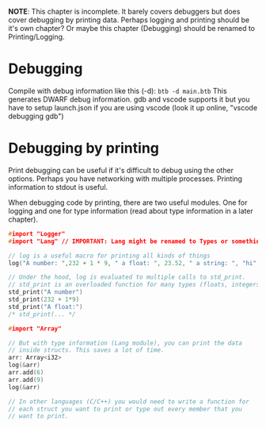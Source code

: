 **NOTE**: This chapter is incomplete. It barely covers debuggers but does cover debugging by printing data. Perhaps logging and printing should be it's own chapter? Or maybe this chapter (Debugging) should be renamed to Printing/Logging.

# Debugging
Compile with debug information like this (-d): `btb -d main.btb`
This generates DWARF debug information. gdb and vscode supports it but you have to setup launch.json if you are using vscode (look it up online, "vscode debugging gdb")

<!-- TODO: Should we throw in some images showing debugging in vscode, also an example of launch.json? -->

# Debugging by printing
Print debugging can be useful if it's difficult to debug using the other options. Perhaps you have networking with multiple processes. Printing information to stdout is useful.

When debugging code by printing, there are two useful modules. One for logging and one for type information (read about type information in a later chapter).
```c++
#import "Logger"
#import "Lang" // IMPORTANT: Lang might be renamed to Types or something else!

// log is a useful macro for printing all kinds of things
log("A number: ",232 + 1 * 9, " a float: ", 23.52, " a string: ", "hi", " a char: ", 'Z')

// Under the hood, log is evaluated to multiple calls to std_print.
// std_print is an overloaded function for many types (floats, integers, strings, pointers)
std_print("A number")
std_print(232 + 1*9)
std_print("A float:")
/* std_print(... */

#import "Array"

// But with type information (Lang module), you can print the data
// inside structs. This saves a lot of time.
arr: Array<i32>
log(&arr)
arr.add(6)
arr.add(9)
log(&arr)

// In other languages (C/C++) you would need to write a function for
// each struct you want to print or type out every member that you
// want to print.
```